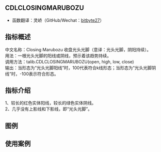 ## CDLCLOSINGMARUBOZU
* 函数翻译：灵峤（GitHub/Wechat：[bitbyte27](https://github.com/bitbyte27)）

## 指标概述
中文名称：Closing Marubozu 收盘光头光脚（意译：光头光脚，阴阳持续）。<br>
用法：一根光头光脚的阳线或阴线，预示着该趋势持续。<br>
调用方法：talib.CDLCLOSINGMARUBOZU(open, high, low, close)<br>
输出：当形态为“光头光脚阳线”时，100代表符合k线形态；当形态为“光头光脚阴线”时，-100表示符合形态。<br>

## 指标介绍
1、较长的红色实体阳线，较长的绿色实体阴线。<br>
2、几乎没有上影线和下影线，即“光头光脚”。<br>

## 图例

## 使用案例
